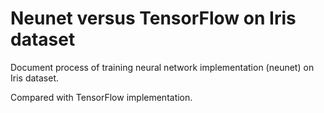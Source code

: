 # Neunet versus TensorFlow on Iris dataset
Document process of training neural network implementation (neunet) on Iris dataset.

Compared with TensorFlow implementation.
